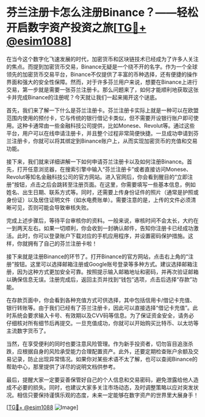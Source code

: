 # 芬兰注册卡怎么注册Binance？——轻松开启数字资产投资之旅[[TG💪+ @esim1088](https://t.me/s/esim1088)]

在当今这个数字化飞速发展的时代，加密货币和区块链技术已经成为了许多人关注的焦点。而提到加密货币交易，Binance无疑是一个绕不开的名字。作为一个全球领先的加密货币交易平台，Binance不仅提供了丰富的币种选择，还有便捷的操作界面和强大的安全性保障。然而，对于许多芬兰用户来说，想要在Binance上进行交易，第一步就是需要一张芬兰注册卡。那么问题来了，如何才能顺利地获取这张卡并完成Binance的注册呢？今天就让我们一起来揭开这个谜底。

首先，我们来了解一下什么是芬兰注册卡。芬兰注册卡实际上就是一种可以在欧盟范围内使用的预付卡，它与传统的银行借记卡类似，但不需要开设银行账户即可使用。这种卡通常由一些金融科技公司提供，比如Monese、Revolut等。通过这些平台，用户可以在线申请注册卡，并且整个过程非常简便快捷。一旦成功申请到芬兰注册卡，你就可以将其绑定到Binance账户上，从而实现加密货币的充值和交易功能。

接下来，我们就来详细讲解一下如何申请芬兰注册卡以及如何注册Binance。首先，打开任意浏览器，在搜索引擎中输入“芬兰注册卡”或者直接访问Monese、Revolut等知名金融科技公司的官方网站。进入官网后，你会看到醒目的“立即注册”按钮，点击之后会跳转至注册页面。在这里，你需要填写一些基本信息，例如姓名、出生日期、联系方式等。同时，还需要上传身份证件的照片（通常是护照或身份证）以及居住证明文件（如水电费账单）。需要注意的是，上传的文件必须清晰可见，否则可能会导致审核失败。

完成上述步骤后，等待平台审核你的资料。一般来说，审核时间不会太长，大约在一到两天左右。如果一切顺利，你会收到一封确认邮件，告知你注册卡已经成功激活。此时，你可以登录账户下载对应的手机应用程序，并设置密码保护措施。这样，你就拥有了自己的芬兰注册卡啦！

接下来就是注册Binance的环节了。打开Binance的官方网站，点击右上角的“注册”按钮。这里可以选择邮箱注册或Google账号登录等多种方式。建议选择邮箱注册，因为这种方式更加安全可靠。按照提示输入邮箱地址和密码，并再次验证邮箱以确保信息无误。注册完成后，返回主页并找到“钱包”选项，点击后选择“存款”功能。

在存款页面中，你会看到各种充值方式可供选择，其中包括信用卡/借记卡充值、银行转账等。由于我们已经有了芬兰注册卡，因此可以直接选择“借记卡充值”。此时系统会要求输入卡号、有效期以及CVV码等信息。为了保证资金安全，请务必仔细核对所有细节后再提交。一旦充值成功，你就可以开始购买比特币、以太坊等主流数字货币了。

当然，在享受便利的同时也要注意风险管理。作为新手投资者，切勿盲目追涨杀跌，应根据自身的风险承受能力合理配置资产。此外，还要定期检查账户余额及交易记录，防止出现异常情况。如果你对某些术语不太了解，也可以查阅Binance的帮助中心，那里提供了详尽的说明文档供参考。

最后，提醒大家一定要妥善保管好自己的个人信息和交易密码，避免泄露给他人造成不必要的损失。同时，也建议大家多关注市场动态，及时调整策略以应对突发状况。相信只要保持谨慎乐观的态度，未来一定能够在数字资产的世界里大展身手！

[[TG💪+ @esim1088](https://t.me/s/esim1088) ![Image](https://i.postimg.cc/4NQfJmqS/Snipaste-2025-05-13-00-14-12.png)]